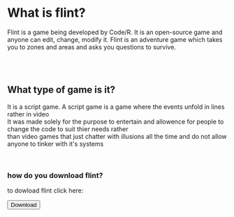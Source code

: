 <html lang="en">
<head>
<title>Flint</title>
<meta charset="UTF-8">
<style>
  
body {
  font-family: Arial, Helvetica;
}
</style>
</head>

<body>

<h1> What is flint? </h1>
<p>Flint is a game being developed by Code/R. It is an open-source game and anyone can edit, change, modify it. Flint is an adventure game which takes you to zones and areas and asks you questions to survive.</p>
<br/>
<br/>
<h2> What type of game is it?</h2>
  <p> It is a script game. A script game is a game where the events unfold in lines rather in video <br/>
   It was made solely for the purpose to entertain and allowence for people to change the code to suit thier needs rather<br/> than video games that just chatter with illusions all the time and do not allow anyone to tinker with it's systems <p>

    

<br/>
<h3> how do you download flint?</h3>
  <p> to dowload flint  click here:</p>
  <a href="https://github.com/Code-R-scompanies-technologies/Elytra/releases"  download="https://github.com/Code-R-scompanies-technologies/Elytra/releases"> 
                <button type="Download Here!">Download</button> 
            </a> 


</body>

</html>

